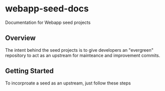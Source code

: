 # webapp-seed-docs
Documentation for Webapp seed projects

## Overview
The intent behind the seed projects is to give developers an "evergreen" repository to act as an upstream for mainteance and improvement commits.  

## Getting Started
To incorproate a seed as an upstream, just follow these steps

```bash

```
